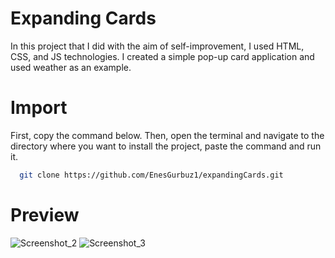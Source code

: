 
# Expanding Cards

In this project that I did with the aim of self-improvement, I used HTML, CSS, and JS technologies. I created a simple pop-up card application and used weather as an example.

# Import 
First, copy the command below. Then, open the terminal and navigate to the directory where you want to install the project, paste the command and run it.
```bash
  git clone https://github.com/EnesGurbuz1/expandingCards.git
```
# Preview  
![Screenshot_2](https://user-images.githubusercontent.com/101646471/235650685-6b85e17b-0da9-458f-bc49-4bfac8d2cab2.png)
![Screenshot_3](https://user-images.githubusercontent.com/101646471/235650888-141a64d5-a711-4b16-9f0b-ce86ae6813f5.png)
